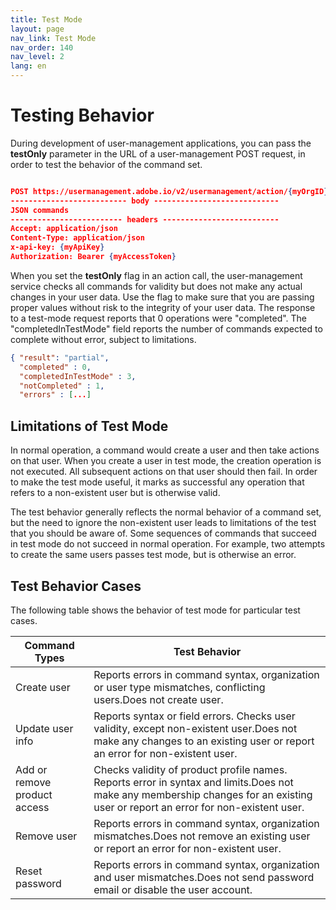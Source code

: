 ```yaml
---
title: Test Mode
layout: page
nav_link: Test Mode
nav_order: 140
nav_level: 2
lang: en
---
```


# Testing Behavior

During development of user-management applications, you can pass the **testOnly** parameter in the URL of a user-management POST request, in order to test the behavior of the command set.

```json

POST https://usermanagement.adobe.io/v2/usermanagement/action/{myOrgID}?testOnly=true
-------------------------- body ----------------------------
JSON commands
------------------------- headers --------------------------
Accept: application/json
Content-Type: application/json
x-api-key: {myApiKey}
Authorization: Bearer {myAccessToken}
```

When you set the **testOnly** flag in an action call, the user-management service checks all commands for validity but does not make any actual changes in your user data. Use the flag to make sure that you are passing proper values without risk to the integrity of your user data. The response to a test-mode request reports that 0 operations were "completed". The "completedInTestMode" field reports the number of commands expected to complete without error, subject to limitations.

```json
{ "result": "partial",
  "completed" : 0,
  "completedInTestMode" : 3,
  "notCompleted" : 1,
  "errors" : [...]
```

## Limitations of Test Mode

In normal operation, a command would create a user and then take actions on that user. When you create a user in test mode, the creation operation is not executed. All subsequent actions on that user should then fail. In order to make the test mode useful, it marks as successful any operation that refers to a non-existent user but is otherwise valid.

The test behavior generally reflects the normal behavior of a command set, but the need to ignore the non-existent user leads to limitations of the test that you should be aware of. Some sequences of commands that succeed in test mode do not succeed in normal operation. For example, two attempts to create the same users passes test mode, but is otherwise an error.

## Test Behavior Cases

The following table shows the behavior of test mode for particular test cases.

| Command Types | Test Behavior |
| --- | --- |
| Create user | Reports errors in command syntax, organization or user type mismatches, conflicting users.Does not create user. |
| Update user info | Reports syntax or field errors. Checks user validity, except non-existent user.Does not make any changes to an existing user or report an error for non-existent user. |
| Add or remove product access | Checks validity of product profile names. Reports error in syntax and limits.Does not make any membership changes for an existing user or report an error for non-existent user. |
| Remove user | Reports errors in command syntax, organization mismatches.Does not remove an existing user or report an error for non-existent user. |
| Reset password | Reports errors in command syntax, organization and user mismatches.Does not send password email or disable the user account. |
